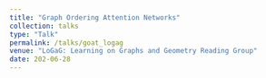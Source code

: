 ```yaml
---
title: "Graph Ordering Attention Networks"
collection: talks
type: "Talk"
permalink: /talks/goat_logag
venue: "LoGaG: Learning on Graphs and Geometry Reading Group"
date: 202-06-28
---
```

